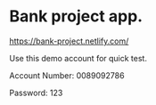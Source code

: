 # Bank project app.

https://bank-project.netlify.com/

Use this demo account for quick test.

Account Number: 0089092786

Password: 123
